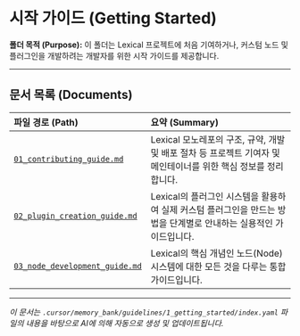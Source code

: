 # 시작 가이드 (Getting Started)

**폴더 목적 (Purpose):** 이 폴더는 Lexical 프로젝트에 처음 기여하거나, 커스텀 노드 및 플러그인을 개발하려는 개발자를 위한 시작 가이드를 제공합니다.

---

## 문서 목록 (Documents)

| 파일 경로 (Path)                                 | 요약 (Summary)                                                                                              |
| :----------------------------------------------- | :---------------------------------------------------------------------------------------------------------- |
| [`01_contributing_guide.md`](./01_contributing_guide.md) | Lexical 모노레포의 구조, 규약, 개발 및 배포 절차 등 프로젝트 기여자 및 메인테이너를 위한 핵심 정보를 정리합니다. |
| [`02_plugin_creation_guide.md`](./02_plugin_creation_guide.md) | Lexical의 플러그인 시스템을 활용하여 실제 커스텀 플러그인을 만드는 방법을 단계별로 안내하는 실용적인 가이드입니다. |
| [`03_node_development_guide.md`](./03_node_development_guide.md) | Lexical의 핵심 개념인 노드(Node) 시스템에 대한 모든 것을 다루는 통합 가이드입니다.                         |

---

*이 문서는 `.cursor/memory_bank/guidelines/1_getting_started/index.yaml` 파일의 내용을 바탕으로 AI에 의해 자동으로 생성 및 업데이트됩니다.* 